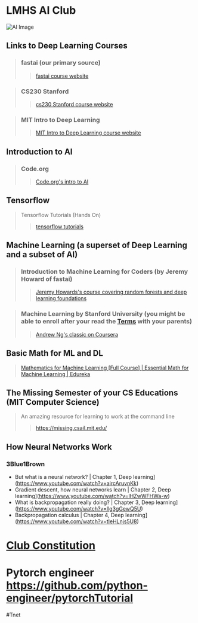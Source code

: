 # LMHS AI Club 
![AI Image](https://www.publicdomainpictures.net/pictures/370000/velka/kunstliche-intelligenz-1603866343eG3.jpg)

## Links to Deep Learning Courses 
> ### fastai (our primary source)
>> [fastai course website](https://course.fast.ai/)

> ### CS230 Stanford
>> [cs230 Stanford course website](https://cs230.stanford.edu/)

> ### MIT Intro to Deep Learning
>> [MIT Intro to Deep Learning course website](http://introtodeeplearning.com/)
## Introduction to AI
> ### Code.org
>> [Code.org's intro to AI](https://code.org/ai)


## Tensorflow 
>Tensorflow Tutorials (Hands On)
>>[tensorflow tutorials](https://www.tensorflow.org/tutorials)

## Machine Learning (a superset of Deep Learning and a subset of AI)
> ### Introduction to Machine Learning for Coders (by Jeremy Howard of fastai)
>>[Jeremy Howards's course covering random forests and deep learning foundations](https://www.youtube.com/playlist?list=PLfYUBJiXbdtSyktd8A_x0JNd6lxDcZE96)

> ### Machine Learning by Stanford University (you might be able to enroll after your read the [Terms](https://www.coursera.org/about/terms) with your parents)
>> [Andrew Ng's classic on Coursera](https://www.coursera.org/learn/machine-learning)

## Basic Math for ML and DL
> [Mathematics for Machine Learning [Full Course] | Essential Math for Machine Learning | Edureka
](https://www.youtube.com/watch?v=1VSZtNYMntM)

## The Missing Semester of your CS Educations (MIT Computer Science) 
>An amazing resource for learning to work at the command line
>>https://missing.csail.mit.edu/


## How Neural Networks Work
### 3Blue1Brown
* But what is a neural network? | Chapter 1, Deep learning](https://www.youtube.com/watch?v=aircAruvnKk)
* Gradient descent, how neural networks learn | Chapter 2, Deep learning](https://www.youtube.com/watch?v=IHZwWFHWa-w)
* What is backpropagation really doing? | Chapter 3, Deep learning](https://www.youtube.com/watch?v=Ilg3gGewQ5U)
* Backpropagation calculus | Chapter 4, Deep learning](https://www.youtube.com/watch?v=tIeHLnjs5U8)

# [Club Constitution](/ClubConstitution.txt)
# Pytorch engineer https://github.com/python-engineer/pytorchTutorial
#Tnet 


